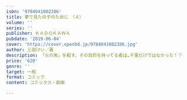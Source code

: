 ```yaml
---
isbn: '9784041082386'
title: 夢で見たの子のために　（４）
volume: ''
series: ''
publisher: ＫＡＤＯＫＡＷＡ
pubdate: '2019-06-04'
cover: 'https://cover.openbd.jp/9784041082386.jpg'
author: 三部けい／著
description: 「火の男」を殺す。その目的を持ってる者は…千里だけではなかった！？
price: '620'
genre: ''
target: 一般
format: コミック
content: コミックス・劇画

---
```

